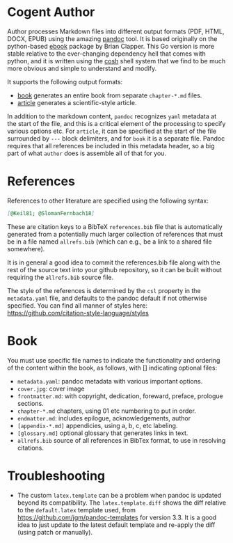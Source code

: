 # Cogent Author

Author processes Markdown files into different output formats (PDF, HTML, DOCX, EPUB) using the amazing [pandoc](https://pandoc.org/) tool.  It is based originally on the python-based [ebook](https://github.com/bmc/ebook) package by Brian Clapper.  This Go version is more stable relative to the ever-changing dependency hell that comes with python, and it is written using the [cosh](https://github.com/cogentcore/core/tree/main/shell) shell system that we find to be much more obvious and simple to understand and modify.

It supports the following output formats:
* [book](#book) generates an entire book from separate `chapter-*.md` files.
* [article](#article) generates a scientific-style article.

In addition to the markdown content, `pandoc` recognizes `yaml` metadata at the start of the file, and this is a critical element of the processing to specify various options etc.  For `article`, it can be specified at the start of the file  surrounded by `---` block delimiters, and for `book` it is a separate file.  Pandoc requires that all references be included in this metadata header, so a big part of what `author` does is assemble all of that for you.

# References

References to other literature are specified using the following syntax:

```markdown
[@Keil81; @SlomanFernbach18]
```

These are citation keys to a BibTeX `references.bib` file that is automatically generated from a potentially much larger collection of references that must be in a file named `allrefs.bib` (which can e.g., be a link to a shared file somewhere).

It is in general a good idea to commit the references.bib file along with the rest of the source text into your github repository, so it can be built without requiring the `allrefs.bib` source file.

The style of the references is determined by the `csl` property in the `metadata.yaml` file, and defaults to the pandoc default if not otherwise specified.  You can find all manner of styles here: https://github.com/citation-style-language/styles

# Book

You must use specific file names to indicate the functionality and ordering of the content within the book, as follows, with [] indicating optional files:

* `metadata.yaml`: pandoc metadata with various important options.
* `cover.jpg`: cover image
* `frontmatter.md`: with copyright, dedication, foreward, preface, prologue sections.
* `chapter-*.md` chapters, using 01 etc numbering to put in order.
* `endmatter.md`: includes epilogue, acknowledgements, author
* `[appendix-*.md]` appendicies, using a, b, c, etc labeling.
* `[glossary.md]` optional glossary that generates links in text.
* `allrefs.bib`  source of all references in BibTex format, to use in resolving citations.

# Troubleshooting

* The custom `latex.template` can be a problem when pandoc is updated beyond its compatibility.  The `latex.template.diff` shows the diff relative to the `default.latex` template used, from https://github.com/jgm/pandoc-templates for version 3.3.  It is a good idea to just update to the latest default template and re-apply the diff (using patch or manually).




